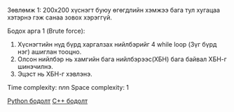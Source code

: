 Зөвлөмж 1: 200x200 хүснэгт буюу өгөгдлийн хэмжээ бага тул хугацаа хэтэрнэ гэж санаа зовох хэрэггүй.

Бодох арга 1 (Brute force): 
1. Хүснэгтийн нүд бүрд харгалзах нийлбэрийг 4 while loop (Зүг бүрд нэг) ашиглан тооцно.
2. Олсон нийлбэр нь хамгийн бага нийлбэрээс(ХБН) бага байвал ХБН-г шинэчилнэ.
3. Эцэст нь ХБН-г хэвлэнэ.

Time complexity: n*n*n
Space complexity: 1

[Python бодолт](https://codeforces.com/contest/1676/submission/156734551)
[C++ бодолт](https://codeforces.com/contest/1676/submission/156683891)